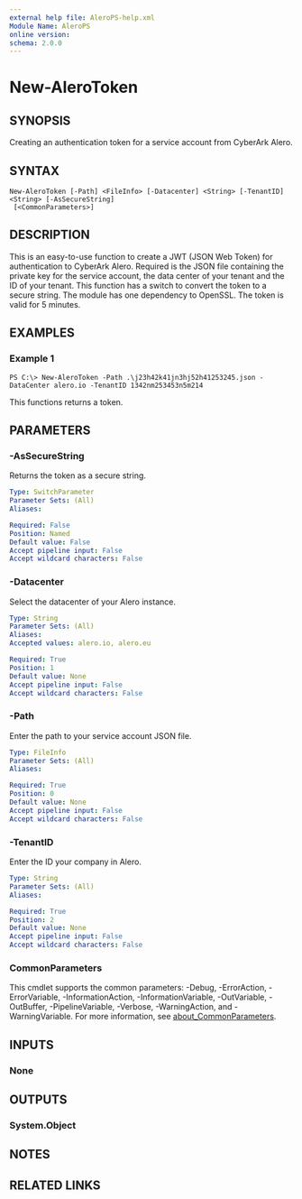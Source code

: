 ```yaml
---
external help file: AleroPS-help.xml
Module Name: AleroPS
online version:
schema: 2.0.0
---
```


# New-AleroToken

## SYNOPSIS
Creating an authentication token for a service account from CyberArk Alero.

## SYNTAX

```
New-AleroToken [-Path] <FileInfo> [-Datacenter] <String> [-TenantID] <String> [-AsSecureString]
 [<CommonParameters>]
```

## DESCRIPTION
This is an easy-to-use function to create a JWT (JSON Web Token) for authentication to CyberArk Alero.
Required is the JSON file containing the private key for the service account, the data center of your tenant and the ID of your tenant.
This function has a switch to convert the token to a secure string.
The module has one dependency to OpenSSL.
The token is valid for 5 minutes.

## EXAMPLES

### Example 1
```
PS C:\> New-AleroToken -Path .\j23h42k41jn3hj52h41253245.json -DataCenter alero.io -TenantID 1342nm253453n5m214
```

This functions returns a token.

## PARAMETERS

### -AsSecureString
Returns the token as a secure string.

```yaml
Type: SwitchParameter
Parameter Sets: (All)
Aliases:

Required: False
Position: Named
Default value: False
Accept pipeline input: False
Accept wildcard characters: False
```

### -Datacenter
Select the datacenter of your Alero instance.

```yaml
Type: String
Parameter Sets: (All)
Aliases:
Accepted values: alero.io, alero.eu

Required: True
Position: 1
Default value: None
Accept pipeline input: False
Accept wildcard characters: False
```

### -Path
Enter the path to your service account JSON file.

```yaml
Type: FileInfo
Parameter Sets: (All)
Aliases:

Required: True
Position: 0
Default value: None
Accept pipeline input: False
Accept wildcard characters: False
```

### -TenantID
Enter the ID your company in Alero.

```yaml
Type: String
Parameter Sets: (All)
Aliases:

Required: True
Position: 2
Default value: None
Accept pipeline input: False
Accept wildcard characters: False
```

### CommonParameters
This cmdlet supports the common parameters: -Debug, -ErrorAction, -ErrorVariable, -InformationAction, -InformationVariable, -OutVariable, -OutBuffer, -PipelineVariable, -Verbose, -WarningAction, and -WarningVariable. For more information, see [about_CommonParameters](http://go.microsoft.com/fwlink/?LinkID=113216).

## INPUTS

### None
## OUTPUTS

### System.Object
## NOTES

## RELATED LINKS
